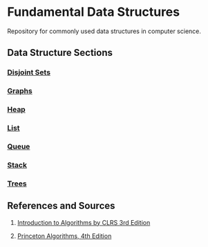 # Fundamental Data Structures

Repository for commonly used data structures in computer science.

## Data Structure Sections

### [Disjoint Sets](https://github.com/matthewddiaz/Data-Structures/tree/master/src/com/matthewddiaz/datastructures/disjointSets)

### [Graphs](https://github.com/matthewddiaz/Data-Structures/tree/master/src/com/matthewddiaz/datastructures/graphs)

### [Heap](https://github.com/matthewddiaz/Data-Structures/tree/master/src/com/matthewddiaz/datastructures/heap)

### [List](https://github.com/matthewddiaz/Data-Structures/tree/master/src/com/matthewddiaz/datastructures/lists)

### [Queue](https://github.com/matthewddiaz/Data-Structures/tree/master/src/com/matthewddiaz/datastructures/queue)

### [Stack](https://github.com/matthewddiaz/Data-Structures/blob/master/src/com/matthewddiaz/datastructures/stack)

### [Trees](https://github.com/matthewddiaz/Data-Structures/tree/master/src/com/matthewddiaz/datastructures/trees)


## References and Sources
1. [Introduction to Algorithms by CLRS 3rd Edition](http://ce.bonabu.ac.ir/uploads/30/CMS/user/file/115/EBook/Introduction.to.Algorithms.3rd.Edition.Sep.2010.pdf)

2. [Princeton Algorithms, 4th Edition](http://algs4.cs.princeton.edu/home) 
